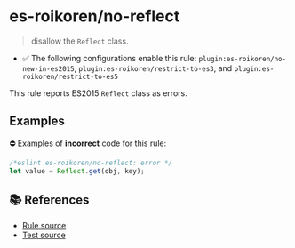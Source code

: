 # es-roikoren/no-reflect
> disallow the `Reflect` class.

- ✅ The following configurations enable this rule: `plugin:es-roikoren/no-new-in-es2015`, `plugin:es-roikoren/restrict-to-es3`, and `plugin:es-roikoren/restrict-to-es5`

This rule reports ES2015 `Reflect` class as errors.

## Examples

⛔ Examples of **incorrect** code for this rule:

```js
/*eslint es-roikoren/no-reflect: error */
let value = Reflect.get(obj, key);
```

## 📚 References

- [Rule source](https://github.com/roikoren755/eslint-plugin-es/blob/v2.0.6/src/rules/no-reflect.ts)
- [Test source](https://github.com/roikoren755/eslint-plugin-es/blob/v2.0.6/tests/src/rules/no-reflect.ts)
